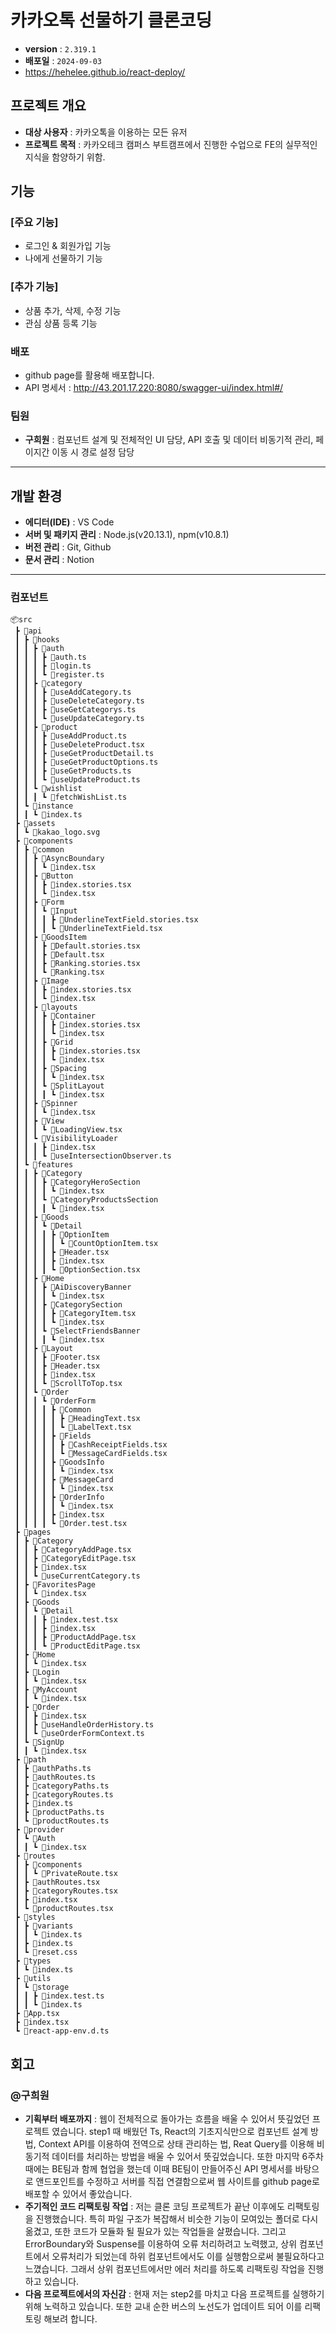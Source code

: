 # 카카오톡 선물하기 클론코딩

- **version** : `2.319.1`
- **배포일** : `2024-09-03`
- https://hehelee.github.io/react-deploy/

 ## 프로젝트 개요
 - **대상 사용자** : 카카오톡을 이용하는 모든 유저
 - **프로젝트 목적** : 카카오테크 캠퍼스 부트캠프에서 진행한 수업으로 FE의 실무적인 지식을 함양하기 위함.

## 기능

### [주요 기능]
- 로그인 & 회원가입 기능
- 나에게 선물하기 기능

### [추가 기능]
- 상품 추가, 삭제, 수정 기능
- 관심 상품 등록 기능

### 배포
- github page를 활용해 배포합니다.
- API 명세서 : http://43.201.17.220:8080/swagger-ui/index.html#/

### 팀원
- **구희원** : 컴포넌트 설계 및 전체적인 UI 담당, API 호출 및 데이터 비동기적 관리, 페이지간 이동 시 경로 설정 담당

---

## 개발 환경
- **에디터(IDE)** : VS Code
- **서버 및 패키지 관리** : Node.js(v20.13.1), npm(v10.8.1)
- **버전 관리** : Git, Github
- **문서 관리** : Notion

---

### 컴포넌트
```
📦src
 ┣ 📂api
 ┃ ┣ 📂hooks
 ┃ ┃ ┣ 📂auth
 ┃ ┃ ┃ ┣ 📜auth.ts
 ┃ ┃ ┃ ┣ 📜login.ts
 ┃ ┃ ┃ ┗ 📜register.ts
 ┃ ┃ ┣ 📂category
 ┃ ┃ ┃ ┣ 📜useAddCategory.ts
 ┃ ┃ ┃ ┣ 📜useDeleteCategory.ts
 ┃ ┃ ┃ ┣ 📜useGetCategorys.ts
 ┃ ┃ ┃ ┗ 📜useUpdateCategory.ts
 ┃ ┃ ┣ 📂product
 ┃ ┃ ┃ ┣ 📜useAddProduct.ts
 ┃ ┃ ┃ ┣ 📜useDeleteProduct.tsx
 ┃ ┃ ┃ ┣ 📜useGetProductDetail.ts
 ┃ ┃ ┃ ┣ 📜useGetProductOptions.ts
 ┃ ┃ ┃ ┣ 📜useGetProducts.ts
 ┃ ┃ ┃ ┗ 📜useUpdateProduct.ts
 ┃ ┃ ┗ 📂wishlist
 ┃ ┃ ┃ ┗ 📜fetchWishList.ts
 ┃ ┗ 📂instance
 ┃ ┃ ┗ 📜index.ts
 ┣ 📂assets
 ┃ ┗ 📜kakao_logo.svg
 ┣ 📂components
 ┃ ┣ 📂common
 ┃ ┃ ┣ 📂AsyncBoundary
 ┃ ┃ ┃ ┗ 📜index.tsx
 ┃ ┃ ┣ 📂Button
 ┃ ┃ ┃ ┣ 📜index.stories.tsx
 ┃ ┃ ┃ ┗ 📜index.tsx
 ┃ ┃ ┣ 📂Form
 ┃ ┃ ┃ ┗ 📂Input
 ┃ ┃ ┃ ┃ ┣ 📜UnderlineTextField.stories.tsx
 ┃ ┃ ┃ ┃ ┗ 📜UnderlineTextField.tsx
 ┃ ┃ ┣ 📂GoodsItem
 ┃ ┃ ┃ ┣ 📜Default.stories.tsx
 ┃ ┃ ┃ ┣ 📜Default.tsx
 ┃ ┃ ┃ ┣ 📜Ranking.stories.tsx
 ┃ ┃ ┃ ┗ 📜Ranking.tsx
 ┃ ┃ ┣ 📂Image
 ┃ ┃ ┃ ┣ 📜index.stories.tsx
 ┃ ┃ ┃ ┗ 📜index.tsx
 ┃ ┃ ┣ 📂layouts
 ┃ ┃ ┃ ┣ 📂Container
 ┃ ┃ ┃ ┃ ┣ 📜index.stories.tsx
 ┃ ┃ ┃ ┃ ┗ 📜index.tsx
 ┃ ┃ ┃ ┣ 📂Grid
 ┃ ┃ ┃ ┃ ┣ 📜index.stories.tsx
 ┃ ┃ ┃ ┃ ┗ 📜index.tsx
 ┃ ┃ ┃ ┣ 📂Spacing
 ┃ ┃ ┃ ┃ ┗ 📜index.tsx
 ┃ ┃ ┃ ┗ 📂SplitLayout
 ┃ ┃ ┃ ┃ ┗ 📜index.tsx
 ┃ ┃ ┣ 📂Spinner
 ┃ ┃ ┃ ┗ 📜index.tsx
 ┃ ┃ ┣ 📂View
 ┃ ┃ ┃ ┗ 📜LoadingView.tsx
 ┃ ┃ ┗ 📂VisibilityLoader
 ┃ ┃ ┃ ┣ 📜index.tsx
 ┃ ┃ ┃ ┗ 📜useIntersectionObserver.ts
 ┃ ┗ 📂features
 ┃ ┃ ┣ 📂Category
 ┃ ┃ ┃ ┣ 📂CategoryHeroSection
 ┃ ┃ ┃ ┃ ┗ 📜index.tsx
 ┃ ┃ ┃ ┗ 📂CategoryProductsSection
 ┃ ┃ ┃ ┃ ┗ 📜index.tsx
 ┃ ┃ ┣ 📂Goods
 ┃ ┃ ┃ ┗ 📂Detail
 ┃ ┃ ┃ ┃ ┣ 📂OptionItem
 ┃ ┃ ┃ ┃ ┃ ┗ 📜CountOptionItem.tsx
 ┃ ┃ ┃ ┃ ┣ 📜Header.tsx
 ┃ ┃ ┃ ┃ ┣ 📜index.tsx
 ┃ ┃ ┃ ┃ ┗ 📜OptionSection.tsx
 ┃ ┃ ┣ 📂Home
 ┃ ┃ ┃ ┣ 📂AiDiscoveryBanner
 ┃ ┃ ┃ ┃ ┗ 📜index.tsx
 ┃ ┃ ┃ ┣ 📂CategorySection
 ┃ ┃ ┃ ┃ ┣ 📜CategoryItem.tsx
 ┃ ┃ ┃ ┃ ┗ 📜index.tsx
 ┃ ┃ ┃ ┗ 📂SelectFriendsBanner
 ┃ ┃ ┃ ┃ ┗ 📜index.tsx
 ┃ ┃ ┣ 📂Layout
 ┃ ┃ ┃ ┣ 📜Footer.tsx
 ┃ ┃ ┃ ┣ 📜Header.tsx
 ┃ ┃ ┃ ┣ 📜index.tsx
 ┃ ┃ ┃ ┗ 📜ScrollToTop.tsx
 ┃ ┃ ┗ 📂Order
 ┃ ┃ ┃ ┗ 📂OrderForm
 ┃ ┃ ┃ ┃ ┣ 📂Common
 ┃ ┃ ┃ ┃ ┃ ┣ 📜HeadingText.tsx
 ┃ ┃ ┃ ┃ ┃ ┗ 📜LabelText.tsx
 ┃ ┃ ┃ ┃ ┣ 📂Fields
 ┃ ┃ ┃ ┃ ┃ ┣ 📜CashReceiptFields.tsx
 ┃ ┃ ┃ ┃ ┃ ┗ 📜MessageCardFields.tsx
 ┃ ┃ ┃ ┃ ┣ 📂GoodsInfo
 ┃ ┃ ┃ ┃ ┃ ┗ 📜index.tsx
 ┃ ┃ ┃ ┃ ┣ 📂MessageCard
 ┃ ┃ ┃ ┃ ┃ ┗ 📜index.tsx
 ┃ ┃ ┃ ┃ ┣ 📂OrderInfo
 ┃ ┃ ┃ ┃ ┃ ┗ 📜index.tsx
 ┃ ┃ ┃ ┃ ┣ 📜index.tsx
 ┃ ┃ ┃ ┃ ┗ 📜Order.test.tsx
 ┣ 📂pages
 ┃ ┣ 📂Category
 ┃ ┃ ┣ 📜CategoryAddPage.tsx
 ┃ ┃ ┣ 📜CategoryEditPage.tsx
 ┃ ┃ ┣ 📜index.tsx
 ┃ ┃ ┗ 📜useCurrentCategory.ts
 ┃ ┣ 📂FavoritesPage
 ┃ ┃ ┗ 📜index.tsx
 ┃ ┣ 📂Goods
 ┃ ┃ ┗ 📂Detail
 ┃ ┃ ┃ ┣ 📜index.test.tsx
 ┃ ┃ ┃ ┣ 📜index.tsx
 ┃ ┃ ┃ ┣ 📜ProductAddPage.tsx
 ┃ ┃ ┃ ┗ 📜ProductEditPage.tsx
 ┃ ┣ 📂Home
 ┃ ┃ ┗ 📜index.tsx
 ┃ ┣ 📂Login
 ┃ ┃ ┗ 📜index.tsx
 ┃ ┣ 📂MyAccount
 ┃ ┃ ┗ 📜index.tsx
 ┃ ┣ 📂Order
 ┃ ┃ ┣ 📜index.tsx
 ┃ ┃ ┣ 📜useHandleOrderHistory.ts
 ┃ ┃ ┗ 📜useOrderFormContext.ts
 ┃ ┗ 📂SignUp
 ┃ ┃ ┗ 📜index.tsx
 ┣ 📂path
 ┃ ┣ 📜authPaths.ts
 ┃ ┣ 📜authRoutes.ts
 ┃ ┣ 📜categoryPaths.ts
 ┃ ┣ 📜categoryRoutes.ts
 ┃ ┣ 📜index.ts
 ┃ ┣ 📜productPaths.ts
 ┃ ┗ 📜productRoutes.ts
 ┣ 📂provider
 ┃ ┗ 📂Auth
 ┃ ┃ ┗ 📜index.tsx
 ┣ 📂routes
 ┃ ┣ 📂components
 ┃ ┃ ┗ 📜PrivateRoute.tsx
 ┃ ┣ 📜authRoutes.tsx
 ┃ ┣ 📜categoryRoutes.tsx
 ┃ ┣ 📜index.tsx
 ┃ ┗ 📜productRoutes.tsx
 ┣ 📂styles
 ┃ ┣ 📂variants
 ┃ ┃ ┗ 📜index.ts
 ┃ ┣ 📜index.ts
 ┃ ┗ 📜reset.css
 ┣ 📂types
 ┃ ┗ 📜index.ts
 ┣ 📂utils
 ┃ ┗ 📂storage
 ┃ ┃ ┣ 📜index.test.ts
 ┃ ┃ ┗ 📜index.ts
 ┣ 📜App.tsx
 ┣ 📜index.tsx
 ┗ 📜react-app-env.d.ts
```

## 회고
### @구희원

- **기획부터 배포까지** : 웹이 전체적으로 돌아가는 흐름을 배울 수 있어서 뜻깊었던 프로젝트 였습니다. step1 때 배웠던 Ts, React의 기초지식만으로 컴포넌트 설계 방법, Context API를 이용하여 전역으로 상태 관리하는 법, Reat Query를 이용해 비동기적 데이터를 처리하는 방법을 배울 수 있어서 뜻깊었습니다. 또한 마지막 6주차 때에는 BE팀과 함께 협업을 했는데 이때 BE팀이 만들어주신 API 명세서를 바탕으로 앤드포인트를 수정하고 서버를 직접 연결함으로써 웹 사이트를 github page로 배포할 수 있어서 좋았습니다.
- **주기적인 코드 리팩토링 작업** : 저는 클론 코딩 프로젝트가 끝난 이후에도 리팩토링을 진행했습니다. 특히 파일 구조가 복잡해서 비슷한 기능이 모여있는 폴더로 다시 옮겼고, 또한 코드가 모듈화 될 필요가 있는 작업들을 살폈습니다. 그리고 ErrorBoundary와 Suspense를 이용하여 오류 처리하려고 노력했고, 상위 컴포넌트에서 오류처리가 되었는데 하위 컴포넌트에서도 이를 실행함으로써 불필요하다고 느꼈습니다. 그래서 상위 컴포넌트에서만 에러 처리를 하도록 리팩토링 작업을 진행하고 있습니다.
- **다음 프로젝트에서의 자신감** : 현재 저는 step2를 마치고 다음 프로젝트를 실행하기 위해 노력하고 있습니다. 또한 교내 순한 버스의 노선도가 업데이트 되어 이를 리팩토링 해보려 합니다. 


 

  

  

